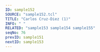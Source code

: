 ```yaml
---
ID: sample152
SOURCE: "sample152.tcl"
TITLE: "Carlos Cruz-Diez (1)"
INFO: " "
RELATED: "sample153 sample154 sample155"
seqNo: 76
prevID: sample151
nextID: sample153
---
```

